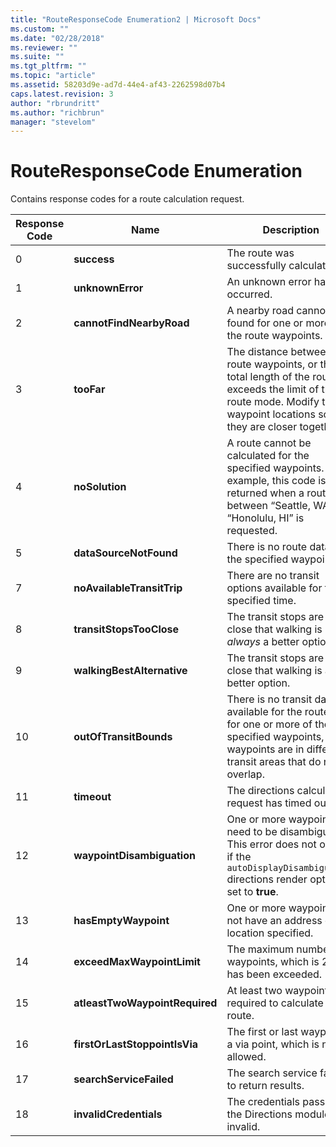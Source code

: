 ```yaml
---
title: "RouteResponseCode Enumeration2 | Microsoft Docs"
ms.custom: ""
ms.date: "02/28/2018"
ms.reviewer: ""
ms.suite: ""
ms.tgt_pltfrm: ""
ms.topic: "article"
ms.assetid: 58203d9e-ad7d-44e4-af43-2262598d07b4
caps.latest.revision: 3
author: "rbrundritt"
ms.author: "richbrun"
manager: "stevelom"
---
```

# RouteResponseCode Enumeration
Contains response codes for a route calculation request.

| Response Code | Name                           | Description                                                                                                                                                                     |
|---------------|--------------------------------|---------------------------------------------------------------------------------------------------------------------------------------------------------------------------------|
| 0             | **success**                    | The route was successfully calculated.                                                                                                                                          |
| 1             | **unknownError**               | An unknown error has occurred.                                                                                                                                                  |
| 2             | **cannotFindNearbyRoad**       | A nearby road cannot be found for one or more of the route waypoints.                                                                                                           |
| 3             | **tooFar**                     | The distance between two route waypoints, or the total length of the route exceeds the limit of the route mode. Modify the waypoint locations so that they are closer together. |
| 4             | **noSolution**                 | A route cannot be calculated for the specified waypoints. For example, this code is returned when a route between “Seattle, WA” and “Honolulu, HI” is requested.                |
| 5             | **dataSourceNotFound**         | There is no route data for the specified waypoints.                                                                                                                             |
| 7             | **noAvailableTransitTrip**     | There are no transit options available for the specified time.                                                                                                                  |
| 8             | **transitStopsTooClose**       | The transit stops are so close that walking is *always* a better option.                                                                                                        |
| 9             | **walkingBestAlternative**     | The transit stops are so close that walking is a better option.                                                                                                                 |
| 10            | **outOfTransitBounds**         | There is no transit data available for the route or for one or more of the specified waypoints, or the waypoints are in different transit areas that do not overlap.            |
| 11            | **timeout**                    | The directions calculation request has timed out.                                                                                                                               |
| 12            | **waypointDisambiguation**     | One or more waypoints need to be disambiguated. This error does not occur if the `autoDisplayDisambiguation` directions render option is set to **true**.                     |
| 13            | **hasEmptyWaypoint**           | One or more waypoints do not have an address or location specified.                                                                                                             |
| 14            | **exceedMaxWaypointLimit**     | The maximum number of waypoints, which is 25, has been exceeded.                                                                                                                |
| 15            | **atleastTwoWaypointRequired** | At least two waypoints are required to calculate a route.                                                                                                                       |
| 16            | **firstOrLastStoppointIsVia**  | The first or last waypoint is a via point, which is not allowed.                                                                                                                |
| 17            | **searchServiceFailed**        | The search service failed to return results.                                                                                                                                    |
| 18            | **invalidCredentials**         | The credentials passed to the Directions module are invalid.                                                                                                                    |

